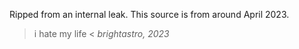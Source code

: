 Ripped from an internal leak.
This source is from around April 2023.
> i hate my life <
_brightastro, 2023_
